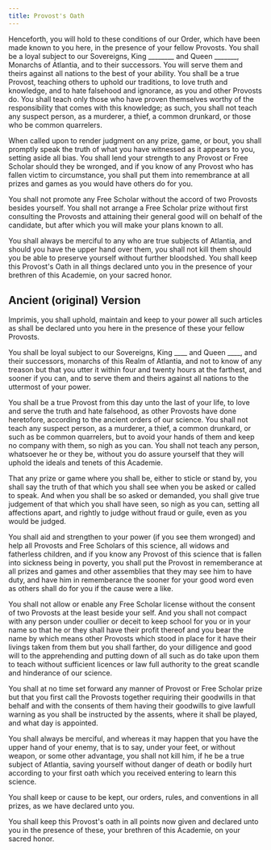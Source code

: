 ```yaml
---
title: Provost's Oath
---
```


Henceforth, you will hold to these conditions of our Order, which have been made known to you here, in the presence of your fellow Provosts.  You shall be a loyal subject to our Sovereigns, King ________ and Queen _______, Monarchs of Atlantia, and to their successors. You will serve them and theirs against all nations to the best of your ability.  You shall be a true Provost, teaching others to uphold our traditions, to love truth and knowledge, and to hate falsehood and ignorance, as you and other Provosts do. You shall teach only those who have proven themselves worthy of the responsibility that comes with this knowledge; as such, you shall not teach any suspect person, as a murderer, a thief, a common drunkard, or those who be common quarrelers.

When called upon to render judgment on any prize, game, or bout, you shall promptly speak the truth of what you have witnessed as it appears to you, setting aside all bias.  You shall lend your strength to any Provost or Free Scholar should they be wronged, and if you know of any Provost who has fallen victim to circumstance, you shall put them into remembrance at all prizes and games as you would have others do for you.

You shall not promote any Free Scholar without the accord of two Provosts besides yourself. You shall not arrange a Free Scholar prize without first consulting the Provosts and attaining their general good will on behalf of the candidate, but after which you will make your plans known to all.

You shall always be merciful to any who are true subjects of Atlantia, and should you have the upper hand over them, you shall not kill them should you be able to preserve yourself without further bloodshed.  You shall keep this Provost's Oath in all things declared unto you in the presence of your brethren of this Academie, on your sacred honor.

## Ancient (original) Version

Imprimis, you shall uphold, maintain and keep to your power all such articles as shall be declared unto you here in the presence of these your fellow Provosts.

You shall be loyal subject to our Sovereigns, King ____ and Queen ____, and their successors, monarchs of this Realm of Atlantia, and not to know of any treason but that you utter it within four and twenty hours at the farthest, and sooner if you can, and to serve them and theirs against all nations to the uttermost of your power.

You shall be a true Provost from this day unto the last of your life, to love and serve the truth and hate falsehood, as other Provosts have done heretofore, according to the ancient orders of our science.  You shall not teach any suspect person, as a murderer, a thief, a common drunkard, or such as be common quarrelers, but to avoid your hands of them and keep no company with them, so nigh as you can. You shall not teach any person, whatsoever he or they be, without you do assure yourself that they will uphold the ideals and tenets of this Academie.

That any prize or game where you shall be, either to sticle or stand by, you shall say the truth of that which you shall see when you be asked or called to speak.  And when you shall be so asked or demanded, you shall give true judgement of that which you shall have seen, so nigh as you can, setting all affections apart, and rightly to judge without fraud or guile, even as you would be judged.

You shall aid and strengthen to your power (if you see them wronged) and help all Provosts and Free Scholars of this science, all widows and fatherless children, and if you know any Provost of this science that is fallen into sickness being in poverty, you shall put the Provost in rememberance at all prizes and games and other assemblies that they may see him to have duty, and have him in rememberance the sooner for your good word even as others shall do for you if the cause were a like.

You shall not allow or enable any Free Scholar license without the consent of two Provosts at the least beside your self. And you shall not compact with any person under coullier or deceit to keep school for you or in your name so that he or they shall have their profit thereof and you bear the name by which means other Provosts which stood in place for it have their livings taken from them but you shall farther, do your dilligence and good will to the apprehending and putting down of all such as do take upon them to teach without sufficient licences or law full authority to the great scandle and hinderance of our science.

You shall at no time set forward any manner of Provost or Free Scholar prize but that you first call the Provosts together requiring their goodwills in that behalf and with the consents of them having their goodwills to give lawfull warning as you shall be instructed by the assents, where it shall be played, and what day is appointed.

You shall always be merciful, and whereas it may happen that you have the upper hand of your enemy, that is to say, under your feet, or without weapon, or some other advantage, you shall not kill him, if he be a true subject of Atlantia, saving yourself without danger of death or bodily hurt according to your first oath which you received entering to learn this science.

You shall keep or cause to be kept, our orders, rules, and conventions in all prizes, as we have declared unto you.

You shall keep this Provost's oath in all points now given and declared unto you in the presence of these, your brethren of this Academie, on your sacred honor.
